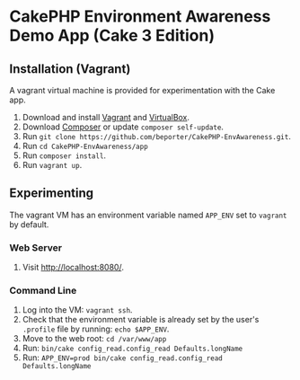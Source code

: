 # CakePHP Environment Awareness Demo App (Cake 3 Edition)


## Installation (Vagrant)

A vagrant virtual machine is provided for experimentation with the Cake app.

1. Download and install [Vagrant](https://www.vagrantup.com/) and [VirtualBox](https://www.virtualbox.org/).
1. Download [Composer](http://getcomposer.org/doc/00-intro.md) or update `composer self-update`.
1. Run `git clone https://github.com/beporter/CakePHP-EnvAwareness.git`.
1. Run `cd CakePHP-EnvAwareness/app`
1. Run `composer install`.
1. Run `vagrant up`.


## Experimenting

The vagrant VM has an environment variable named `APP_ENV` set to `vagrant` by default.

### Web Server

1. Visit [http://localhost:8080/](http://localhost:8080/).

### Command Line

1. Log into the VM: `vagrant ssh`.
1. Check that the environment variable is already set by the user's `.profile` file by running: `echo $APP_ENV`.
1. Move to the web root: `cd /var/www/app`
1. Run: `bin/cake config_read.config_read Defaults.longName`
1. Run: `APP_ENV=prod bin/cake config_read.config_read Defaults.longName`

